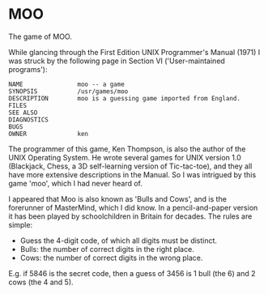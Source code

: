 # MOO
The game of MOO.

While glancing through the First Edition UNIX Programmer's Manual (1971) I was struck by the following page in Section VI ('User-maintained programs'): 
```
NAME               moo -- a game      
SYNOPSIS           /usr/games/moo
DESCRIPTION        moo is a guessing game imported from England.
FILES
SEE ALSO
DIAGNOSTICS
BUGS
OWNER              ken
```
The programmer of this game, Ken Thompson, is also the author of the UNIX Operating System. He wrote several games for UNIX version 1.0 (Blackjack, Chess, a 3D self-learning version of Tic-tac-toe), and they all have more extensive descriptions in the Manual. So I was intrigued by this game 'moo', which I had never heard of.

I appeared that Moo is also known as 'Bulls and Cows', and is the forerunner of MasterMind, which I did know. In a pencil-and-paper version it has been played by schoolchildren in Britain for decades. The rules are simple:
* Guess the 4-digit code, of which all digits must be distinct.
* Bulls: the number of correct digits in the right place.
* Cows:  the number of correct digits in the wrong place.

E.g. if 5846 is the secret code, then a guess of 3456 is 1 bull (the 6) and 2 cows (the 4 and 5). 

